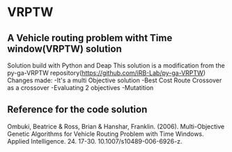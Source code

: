 # VRPTW
## A Vehicle routing problem witht Time window(VRPTW) solution

Solution build with Python and Deap
This solution is a modification from the py-ga-VRPTW repository(https://github.com/iRB-Lab/py-ga-VRPTW)
Changes made:
	-It's a multi Objective solution
	-Best Cost Route Crossover as a crossover
	-Evaluating 2 objectives
	-Mutatition 
  
## Reference for the code solution

Ombuki, Beatrice & Ross, Brian & Hanshar, Franklin. (2006). Multi-Objective
Genetic Algorithms for Vehicle Routing Problem with Time Windows. Applied
Intelligence. 24. 17-30. 10.1007/s10489-006-6926-z. 
  
